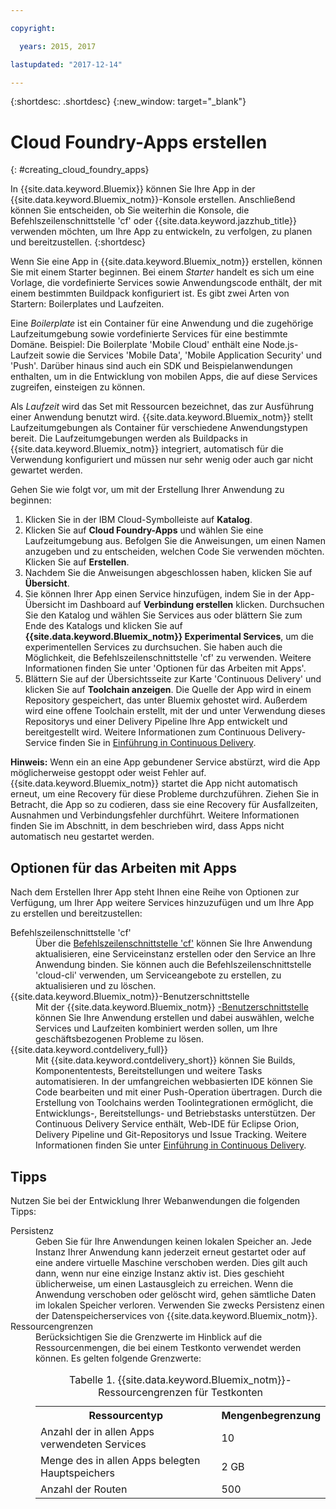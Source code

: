 ```yaml
---

copyright:

  years: 2015, 2017

lastupdated: "2017-12-14"

---
```


{:shortdesc: .shortdesc}
{:new_window: target="_blank"}

# Cloud Foundry-Apps erstellen
{: #creating_cloud_foundry_apps}

In {{site.data.keyword.Bluemix}} können Sie Ihre App in der {{site.data.keyword.Bluemix_notm}}-Konsole erstellen. Anschließend können Sie entscheiden, ob Sie weiterhin die Konsole, die Befehlszeilenschnittstelle 'cf' oder {{site.data.keyword.jazzhub_title}} verwenden möchten, um Ihre App zu entwickeln, zu verfolgen, zu planen und bereitzustellen.
{:shortdesc}

Wenn Sie eine App in {{site.data.keyword.Bluemix_notm}} erstellen, können Sie mit einem
Starter beginnen. Bei einem *Starter* handelt es sich um eine Vorlage, die vordefinierte Services sowie Anwendungscode enthält, der mit einem bestimmten Buildpack konfiguriert ist. Es gibt zwei Arten von Startern: Boilerplates und Laufzeiten. 

Eine *Boilerplate* ist ein Container für eine Anwendung und die zugehörige Laufzeitumgebung sowie vordefinierte Services für eine bestimmte Domäne. Beispiel: Die Boilerplate 'Mobile Cloud'
enthält eine Node.js-Laufzeit sowie die Services 'Mobile Data', 'Mobile Application Security' und 'Push'. Darüber hinaus sind auch ein SDK und Beispielanwendungen enthalten, um in die Entwicklung von mobilen Apps, die auf diese Services zugreifen, einsteigen
zu können.

Als *Laufzeit* wird das Set mit Ressourcen bezeichnet, das zur Ausführung einer Anwendung benutzt wird. {{site.data.keyword.Bluemix_notm}} stellt Laufzeitumgebungen als Container für verschiedene Anwendungstypen bereit. Die
Laufzeitumgebungen werden als Buildpacks in {{site.data.keyword.Bluemix_notm}} integriert,
automatisch für die Verwendung konfiguriert und müssen nur sehr wenig oder auch gar nicht gewartet werden.

Gehen Sie wie folgt vor, um mit der Erstellung Ihrer Anwendung zu beginnen:
  1. Klicken Sie in der IBM Cloud-Symbolleiste auf **Katalog**. 
  2. Klicken Sie auf **Cloud Foundry-Apps** und wählen Sie eine Laufzeitumgebung aus. Befolgen Sie die Anweisungen, um einen Namen anzugeben und zu entscheiden, welchen Code Sie verwenden möchten. Klicken Sie auf **Erstellen**. 
  3. Nachdem Sie die Anweisungen abgeschlossen haben, klicken Sie auf **Übersicht**. 
  5. Sie können Ihrer App einen Service hinzufügen, indem Sie in der App-Übersicht im Dashboard auf **Verbindung erstellen** klicken. Durchsuchen Sie den Katalog und wählen Sie Services aus oder blättern Sie zum Ende des Katalogs und klicken Sie auf **{{site.data.keyword.Bluemix_notm}} Experimental Services**, um die experimentellen Services zu durchsuchen. Sie haben auch die Möglichkeit, die Befehlszeilenschnittstelle 'cf' zu verwenden. Weitere Informationen finden Sie unter 'Optionen für das Arbeiten mit Apps'.
  6. Blättern Sie auf der Übersichtsseite zur Karte 'Continuous Delivery' und klicken Sie auf **Toolchain anzeigen**. Die Quelle der App wird in einem Repository gespeichert, das unter Bluemix gehostet wird. Außerdem wird eine offene Toolchain erstellt, mit der und unter Verwendung dieses Repositorys und einer Delivery Pipeline Ihre App entwickelt und bereitgestellt wird. Weitere Informationen zum Continuous Delivery-Service finden Sie in <a href="https://console.ng.bluemix.net/docs/services/ContinuousDelivery/index.html#cd_getting_started">Einführung in Continuous Delivery</a>.

**Hinweis:** Wenn ein an eine App gebundener Service abstürzt, wird die App
möglicherweise gestoppt oder weist Fehler auf. {{site.data.keyword.Bluemix_notm}} startet die App nicht automatisch erneut, um eine Recovery für diese Probleme durchzuführen. Ziehen Sie in Betracht, die App so zu codieren, dass sie eine Recovery für Ausfallzeiten, Ausnahmen und Verbindungsfehler durchführt. Weitere Informationen finden Sie im Abschnitt, in dem beschrieben wird, dass Apps nicht automatisch neu gestartet werden.

## Optionen für das Arbeiten mit Apps

Nach dem Erstellen Ihrer App steht Ihnen eine Reihe von Optionen zur Verfügung, um Ihrer App weitere Services hinzuzufügen und um Ihre App
zu erstellen und bereitzustellen:

<dl><dt>Befehlszeilenschnittstelle 'cf'</dt>
<dd>Über die <a href="https://github.com/cloudfoundry/cli#getting-started">Befehlszeilenschnittstelle 'cf'</a> können Sie Ihre Anwendung aktualisieren, eine Serviceinstanz erstellen oder den Service an
Ihre Anwendung binden. Sie können auch die Befehlszeilenschnittstelle 'cloud-cli' verwenden, um Serviceangebote zu
erstellen, zu aktualisieren und zu löschen.</dd>
<dt>{{site.data.keyword.Bluemix_notm}}-Benutzerschnittstelle</dt>
<dd>Mit der {{site.data.keyword.Bluemix_notm}} <a href="https://console.bluemix.net/dashboard/apps">-Benutzerschnittstelle</a> können Sie Ihre Anwendung erstellen und dabei auswählen, welche Services und Laufzeiten kombiniert werden sollen, um Ihre geschäftsbezogenen Probleme zu lösen.</dd>
<dt>{{site.data.keyword.contdelivery_full}}</dt>
<dd>Mit {{site.data.keyword.contdelivery_short}} können Sie Builds, Komponententests, Bereitstellungen und weitere Tasks automatisieren. In der umfangreichen webbasierten IDE können Sie Code bearbeiten und mit einer Push-Operation übertragen. Durch die Erstellung von Toolchains werden Toolintegrationen ermöglicht, die Entwicklungs-, Bereitstellungs- und Betriebstasks unterstützen. Der Continuous Delivery Service enthält, Web-IDE für Eclipse Orion, Delivery Pipeline und Git-Repositorys und Issue Tracking. Weitere Informationen finden Sie unter <a href="https://console.ng.bluemix.net/docs/services/ContinuousDelivery/index.html#cd_getting_started">Einführung in Continuous Delivery</a>.</dd>
</dl>

## Tipps

Nutzen Sie bei der Entwicklung Ihrer Webanwendungen die folgenden Tipps:

<dl><dt>Persistenz</dt>
<dd>Geben Sie für Ihre Anwendungen keinen lokalen Speicher an. Jede Instanz Ihrer Anwendung kann jederzeit
erneut gestartet oder auf eine andere virtuelle Maschine verschoben werden. Dies gilt auch dann, wenn nur eine einzige Instanz aktiv ist. Dies geschieht
üblicherweise, um einen Lastausgleich zu erreichen. Wenn die Anwendung verschoben oder gelöscht wird, gehen sämtliche Daten im
lokalen Speicher verloren. Verwenden Sie zwecks Persistenz einen der Datenspeicherservices von {{site.data.keyword.Bluemix_notm}}.</dd>
<dt>Ressourcengrenzen</dt>
<dd>Berücksichtigen Sie die Grenzwerte im Hinblick auf die Ressourcenmengen, die bei einem Testkonto verwendet
werden können. Es gelten folgende Grenzwerte:
<table style="width:100%">
<caption>Tabelle 1. {{site.data.keyword.Bluemix_notm}}-Ressourcengrenzen für Testkonten</caption>
  <th>Ressourcentyp</th>	<th>Mengenbegrenzung</th>
<tr><td>Anzahl der in allen Apps verwendeten Services</td> <td>10</td>
<tr><td>Menge des in allen Apps belegten Hauptspeichers</td> <td>	2 GB</td>
<tr><td>Anzahl der Routen</td> <td>500</td>
</table>
</dd>
</dl>
